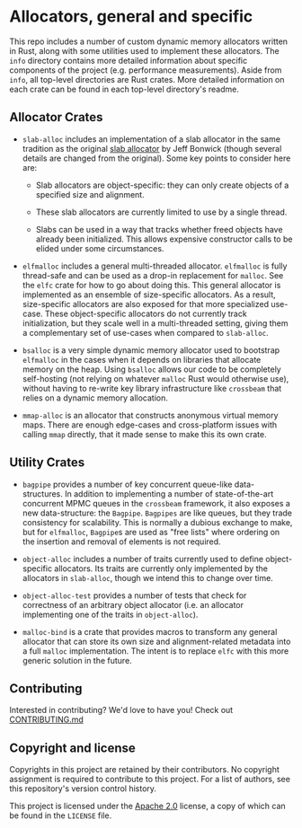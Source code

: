 <!-- Copyright 2017 the authors. See the 'Copyright and license' section of the README.md file at the top-level directory of this repository.

Licensed under the Apache License, Version 2.0 (the LICENSE file). This file may not be copied, modified, or distributed except according to those terms. -->

# Allocators, general and specific

This repo includes a number of custom dynamic memory allocators written in Rust,
along with some utilities used to implement these allocators. The `info`
directory contains more detailed information about specific components of the
project (e.g. performance measurements). Aside from `info`, all top-level
directories are Rust crates. More detailed information on each crate can be
found in each top-level directory's readme.

## Allocator Crates

* `slab-alloc` includes an implementation of a slab allocator in the same
  tradition as the original [slab allocator](https://www.usenix.org/legacy/publications/library/proceedings/bos94/full_papers/bonwick.a)
  by Jeff Bonwick (though several details are changed from the original). Some
  key points to consider here are:

  * Slab allocators are object-specific: they can only create objects of a
    specified size and alignment.

  * These slab allocators are currently limited to use by a single thread.

  * Slabs can be used in a way that tracks whether freed objects have already
    been initialized. This allows expensive constructor calls to be elided under
    some circumstances.

* `elfmalloc` includes a general multi-threaded allocator. `elfmalloc` is fully
   thread-safe and can be used as a drop-in replacement for `malloc`. See the
   `elfc` crate for how to go about doing this. This general allocator is
   implemented as an ensemble of size-specific allocators. As a result,
   size-specific allocators are also exposed for that more specialized
   use-case. These object-specific allocators do not currently track
   initialization, but they scale well in a multi-threaded setting, giving them
   a complementary set of use-cases when compared to `slab-alloc`.

* `bsalloc` is a very simple dynamic memory allocator used to bootstrap
  `elfmalloc` in the cases when it depends on libraries that allocate memory on
  the heap. Using `bsalloc` allows our code to be completely self-hosting (not
  relying on whatever `malloc` Rust would otherwise use), without having to
  re-write key library infrastructure like `crossbeam` that relies on a dynamic
  memory allocation.

* `mmap-alloc` is an allocator that constructs anonymous virtual memory maps.
  There are enough edge-cases and cross-platform issues with calling `mmap`
  directly, that it made sense to make this its own crate.

## Utility Crates

* `bagpipe` provides a number of key concurrent queue-like data-structures. In
  addition to implementing a number of state-of-the-art concurrent MPMC queues
  in the `crossbeam` framework, it also exposes a new data-structure: the
  `Bagpipe`. `Bagpipes` are like queues, but they trade consistency for
  scalability. This is normally a dubious exchange to make, but for
  `elfmalloc`, `Bagpipe`s are used as "free lists" where ordering on the
  insertion and removal of elements is not required.

* `object-alloc` includes a number of traits currently used to define
  object-specific allocators. Its traits are currently only implemented by the
  allocators in `slab-alloc`, though we intend this to change over time.

* `object-alloc-test` provides a number of tests that check for correctness of
  an arbitrary object allocator (i.e. an allocator implementing one of the
  traits in `object-alloc`).

* `malloc-bind` is a crate that provides macros to transform any general
  allocator that can store its own size and alignment-related metadata into a
  full `malloc` implementation. The intent is to replace `elfc` with this more
  generic solution in the future.

## Contributing

Interested in contributing? We'd love to have you! Check out [CONTRIBUTING.md](https://github.com/ezrosent/allocators-rs/blob/master/CONTRIBUTING.md)

## Copyright and license

Copyrights in this project are retained by their contributors. No copyright assignment is required to contribute to this project. For a list of authors, see this repository's version control history.

This project is licensed under the [Apache 2.0](http://www.apache.org/licenses/LICENSE-2.0) license, a copy of which can be found in the `LICENSE` file.
